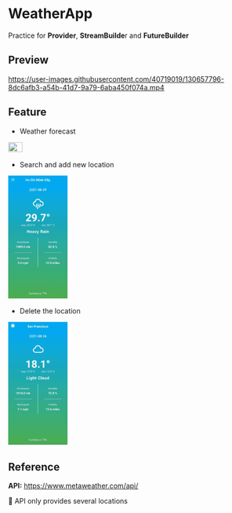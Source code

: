 # WeatherApp
Practice for **Provider**, **StreamBuilde**r and **FutureBuilder**

## Preview  
https://user-images.githubusercontent.com/40719019/130657796-8dc6afb3-a54b-41d7-9a79-6aba450f074a.mp4   

## Feature
- Weather forecast
<img src="https://github.com/ElectricGoal/WeatherApp/blob/main/preview/watch.gif" width=24% height=24%>  

- Search and add new location
<img src="https://github.com/ElectricGoal/WeatherApp/blob/main/preview/add.gif" width=24% height=24%> 

- Delete the location
<img src="https://github.com/ElectricGoal/WeatherApp/blob/main/preview/delete.gif" width=24% height=24%> 

## Reference
**API:** https://www.metaweather.com/api/

:notebook: API only provides several locations
